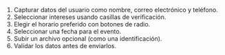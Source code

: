 1. Capturar datos del usuario como nombre, correo electrónico y teléfono.
2. Seleccionar intereses usando casillas de verificación.
3. Elegir el horario preferido con botones de radio.
4. Seleccionar una fecha para el evento.
5. Subir un archivo opcional (como una identificación).
6. Validar los datos antes de enviarlos.